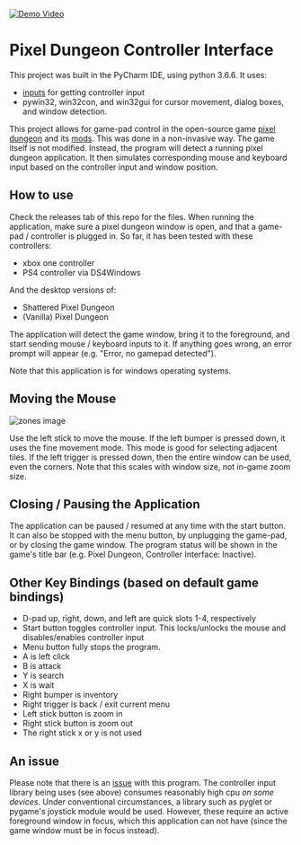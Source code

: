 [![Demo Video](https://i.imgur.com/V9yxmHo.png)](https://youtu.be/wS2o8JwoxLA "Click to watch the video")

# Pixel Dungeon Controller Interface

This project was built in the PyCharm IDE, using python 3.6.6. It uses:
- [inputs](https://pypi.org/project/inputs/) for getting controller input
- pywin32, win32con, and win32gui for cursor movement, dialog boxes, and window detection.

This project allows for game-pad control in the open-source game 
[pixel dungeon](https://github.com/watabou/pixel-dungeon) and its [mods](https://github.com/00-Evan/shattered-pixel-dungeon).
This was done in a non-invasive way. The game itself is not modified. Instead, the program will detect a running pixel
dungeon application. It then simulates corresponding mouse and keyboard input based on the controller input and window position.

## How to use

Check the releases tab of this repo for the files. When running the application, make sure a pixel dungeon window is open,
and that a game-pad / controller is plugged in. So far, it has been tested with these controllers:
- xbox one controller
- PS4 controller via DS4Windows

And the desktop versions of:
- Shattered Pixel Dungeon
- (Vanilla) Pixel Dungeon

The application will detect the game window, bring it to the foreground, and start sending mouse / keyboard inputs to it.
If anything goes wrong, an error prompt will appear (e.g. "Error, no gamepad detected").

Note that this application is for windows operating systems.


## Moving the Mouse

![zones image](https://i.imgur.com/yE5BN8Y.png)

Use the left stick to move the mouse. If the left bumper is pressed down, it uses the fine movement mode. This mode is good for 
selecting adjacent tiles. If the left trigger is pressed down, then the entire window can be used, even the corners.
Note that this scales with window size, not in-game zoom size.

## Closing / Pausing the Application

The application can be paused / resumed at any time with the start button. It can also be stopped with the menu button,
by unplugging the game-pad, or by closing the game window. The program status will be shown in the game's title bar
(e.g. Pixel Dungeon, Controller Interface: Inactive).

## Other Key Bindings (based on default game bindings)
- D-pad up, right, down, and left are quick slots 1-4, respectively
- Start button toggles controller input. This locks/unlocks the mouse and disables/enables controller input
- Menu button fully stops the program.
- A is left click
- B is attack
- Y is search
- X is wait
- Right bumper is inventory
- Right trigger is back / exit current menu
- Left stick button is zoom in
- Right stick button is zoom out
- The right stick x or y is not used

## An issue

Please note that there is an [issue](https://github.com/zeth/inputs/issues/65) with this program. The controller input
library being uses (see above) consumes reasonably high cpu *on some devices*. Under conventional circumstances,
a library such as pyglet or pygame's joystick module would be used. However, these require an active foreground window
in focus, which this application can not have (since the game window must be in focus instead).